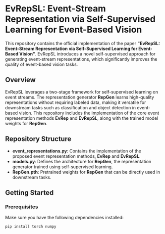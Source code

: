 # EvRepSL: Event-Stream Representation via Self-Supervised Learning for Event-Based Vision

This repository contains the official implementation of the paper **"EvRepSL: Event-Stream Representation via Self-Supervised Learning for Event-Based Vision"**. EvRepSL introduces a novel self-supervised approach for generating event-stream representations, which significantly improves the quality of event-based vision tasks.

## Overview

EvRepSL leverages a two-stage framework for self-supervised learning on event streams. The representation generator **RepGen** learns high-quality representations without requiring labeled data, making it versatile for downstream tasks such as classification and object detection in event-based vision. This repository includes the implementation of the core event representation methods **EvRep** and **EvRepSL**, along with the trained model weights for **RepGen**.

## Repository Structure

- **event_representations.py**: Contains the implementation of the proposed event representation methods, **EvRep** and **EvRepSL**.
- **models.py**: Defines the architecture for **RepGen**, the representation generator trained using self-supervised learning.
- **RepGen.pth**: Pretrained weights for **RepGen** that can be directly used in downstream tasks.
  
## Getting Started

### Prerequisites

Make sure you have the following dependencies installed:

```bash
pip install torch numpy
